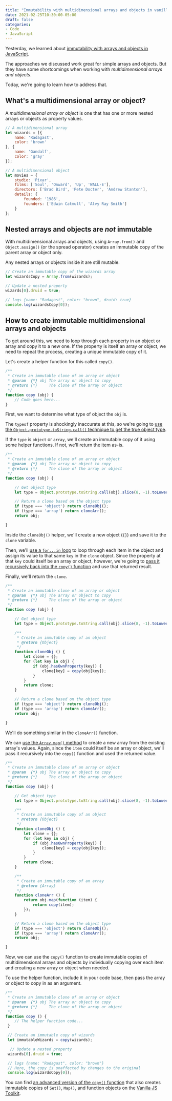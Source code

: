 ```yaml
---
title: "Immutability with multidimensional arrays and objects in vanilla JS"
date: 2021-02-25T10:30:00-05:00
draft: false
categories:
- Code
- JavaScript
---
```


Yesterday, we learned about [immutability with arrays and objects in JavaScript](/immutable-arrays-and-objects-in-vanilla-js/).

The approaches we discussed work great for simple arrays and objects. But they have some shortcomings when working with _multidimensional arrays and objects_.

Today, we're going to learn how to address that.

## What's a multidimensional array or object?

A _multidimensional array or object_ is one that has one or more nested arrays or objects as property values.

```js
// A multidimensional array
let wizards = [{
	name: 'Radagast',
	color: 'brown'
}, {
	name: 'Gandalf',
	color: 'gray'
}];

// A multidimensional object
let movies = {
	studio: 'Pixar',
	films: ['Soul', 'Onward', 'Up', 'WALL-E'],
	directors: ['Brad Bird', 'Pete Docter', 'Andrew Stanton'],
	details: {
		founded: '1986',
		founders: ['Edwin Catmull', 'Alvy Ray Smith']
	}
};
```

## Nested arrays and objects are _not_ immutable

With multidimensional arrays and objects, using `Array.from()` and `Object.assign()` (or the spread operator) creates an immutable copy of the parent array or object only.

Any nested arrays or objects inside it are still mutable.

```js
// Create an immutable copy of the wizards array
let wizardsCopy = Array.from(wizards);

// Update a nested property
wizards[0].druid = true;

// logs {name: "Radagast", color: "brown", druid: true}
console.log(wizardsCopy[0]);
```

## How to create immutable multidimensional arrays and objects

To get around this, we need to loop through each property in an object or array and copy it to a new one. If the property is itself an array or object, we need to repeat the process, creating a unique immutable copy of it.

Let's create a helper function for this called `copy()`.

```js
/**
 * Create an immutable clone of an array or object
 * @param  {*} obj The array or object to copy
 * @return {*}     The clone of the array or object
 */
function copy (obj) {
	// Code goes here...
}
```

First, we want to determine what type of object the `obj` is.

The `typeof` property is shockingly inaccurate at this, so we're going to [use the `Object.prototype.toString.call()` technique to get the true object type](/true-type-checking-with-vanilla-js/).

If the `type` is `object` or `array`, we'll create an immutable copy of it using some helper functions. If not, we'll return the item as-is.

```js
/**
 * Create an immutable clone of an array or object
 * @param  {*} obj The array or object to copy
 * @return {*}     The clone of the array or object
 */
function copy (obj) {

	// Get object type
	let type = Object.prototype.toString.call(obj).slice(8, -1).toLowerCase();

	// Return a clone based on the object type
	if (type === 'object') return cloneObj();
	if (type === 'array') return cloneArr();
	return obj;

}
```

Inside the `cloneObj()` helper, we'll create a new object (`{}`) and save it to the `clone` variable.

Then, we'll [use a `for...in` loop](https://vanillajstoolkit.com/reference/loops/for-in/) to loop through each item in the object and assign its value to that same `key` in the `clone` object. Since the property at that `key` could itself be an array or object, however, we're going to [pass it recursively back into the `copy()` function](/recursion-with-vanilla-javascript/) and use that returned result.

Finally, we'll return the `clone`.

```js
/**
 * Create an immutable clone of an array or object
 * @param  {*} obj The array or object to copy
 * @return {*}     The clone of the array or object
 */
function copy (obj) {

	// Get object type
	let type = Object.prototype.toString.call(obj).slice(8, -1).toLowerCase();

	/**
	 * Create an immutable copy of an object
	 * @return {Object}
	 */
	function cloneObj () {
		let clone = {};
		for (let key in obj) {
			if (obj.hasOwnProperty(key)) {
				clone[key] = copy(obj[key]);
			}
		}
		return clone;
	}

	// Return a clone based on the object type
	if (type === 'object') return cloneObj();
	if (type === 'array') return cloneArr();
	return obj;

}
```

We'll do something similar in the `cloneArr()` function.

We can [use the `Array.map()` method](https://vanillajstoolkit.com/reference/arrays/array-map/) to create a new array from the existing array's values. Again, since the `item` could itself be an array or object, we'll pass it recursively into the `copy()` function and used the returned value.

```js
/**
 * Create an immutable clone of an array or object
 * @param  {*} obj The array or object to copy
 * @return {*}     The clone of the array or object
 */
function copy (obj) {

	// Get object type
	let type = Object.prototype.toString.call(obj).slice(8, -1).toLowerCase();

	/**
	 * Create an immutable copy of an object
	 * @return {Object}
	 */
	function cloneObj () {
		let clone = {};
		for (let key in obj) {
			if (obj.hasOwnProperty(key)) {
				clone[key] = copy(obj[key]);
			}
		}
		return clone;
	}

	/**
	 * Create an immutable copy of an array
	 * @return {Array}
	 */
	function cloneArr () {
		return obj.map(function (item) {
			return copy(item);
		});
	}

	// Return a clone based on the object type
	if (type === 'object') return cloneObj();
	if (type === 'array') return cloneArr();
	return obj;

}
```

Now, we can use the `copy()` function to create immutable copies of multidimensional arrays and objects by individually copying over each item and creating a new array or object when needed.

To use the helper function, include it in your code base, then pass the array or object to copy in as an argument.

```js
/**
 * Create an immutable clone of an array or object
 * @param  {*} obj The array or object to copy
 * @return {*}     The clone of the array or object
 */
function copy () {
	// The helper function code...
 }

 // Create an immutable copy of wizards
 let immutableWizards = copy(wizards);

  // Update a nested property
 wizards[0].druid = true;

 // logs {name: "Radagast", color: "brown"}
 // Here, the copy is unaffected by changes to the original
 console.log(wizardsCopy[0]);
 ```

You can find [an advanced version of the `copy()` function](https://vanillajstoolkit.com/helpers/copy/) that also creates immutable copies of `Set()`, `Map()`, and function objects on the [Vanilla JS Toolkit](https://vanillajstoolkit.com).
